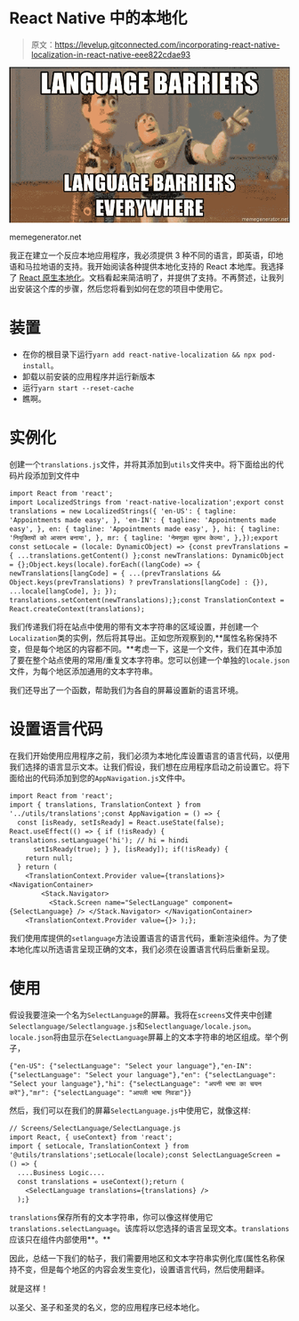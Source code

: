 # React Native 中的本地化

> 原文：<https://levelup.gitconnected.com/incorporating-react-native-localization-in-react-native-eee822cdae93>

![](img/8982dc08c714af68ec62576d04b1d8a3.png)

memegenerator.net

我正在建立一个反应本地应用程序，我必须提供 3 种不同的语言，即英语，印地语和马拉地语的支持。我开始阅读各种提供本地化支持的 React 本地库。我选择了 [React 原生本地化](https://github.com/stefalda/ReactNativeLocalization)。文档看起来简洁明了，并提供了支持。不再赘述，让我列出安装这个库的步骤，然后您将看到如何在您的项目中使用它。

# 装置

*   在你的根目录下运行`yarn add react-native-localization && npx pod-install`。
*   卸载以前安装的应用程序并运行新版本
*   运行`yarn start --reset-cache`
*   瞧啊。

# 实例化

创建一个`translations.js`文件，并将其添加到`utils`文件夹中。将下面给出的代码片段添加到文件中

```
import React from 'react';
import LocalizedStrings from 'react-native-localization';export const translations = new LocalizedStrings({ 'en-US': { tagline: 'Appointments made easy', }, 'en-IN': { tagline: 'Appointments made easy', }, en: { tagline: 'Appointments made easy', }, hi: { tagline: 'नियुक्तियों को आसान बनाया', }, mr: { tagline: 'नेमणुका सुलभ केल्या', },});export const setLocale = (locale: DynamicObject) => {const prevTranslations = { ...translations.getContent() };const newTranslations: DynamicObject = {};Object.keys(locale).forEach((langCode) => { newTranslations[langCode] = { ...(prevTranslations && Object.keys(prevTranslations) ? prevTranslations[langCode] : {}), ...locale[langCode], }; }); translations.setContent(newTranslations);};const TranslationContext = React.createContext(translations);
```

我们传递我们将在站点中使用的带有文本字符串的区域设置，并创建一个`Localization`类的实例，然后将其导出。正如您所观察到的,**属性名称保持不变，但是每个地区的内容都不同。**考虑一下，这是一个文件，我们在其中添加了要在整个站点使用的常用/重复文本字符串。您可以创建一个单独的`locale.json`文件，为每个地区添加通用的文本字符串。

我们还导出了一个函数，帮助我们为各自的屏幕设置新的语言环境。

# 设置语言代码

在我们开始使用应用程序之前，我们必须为本地化库设置语言的语言代码，以便用我们选择的语言显示文本。让我们假设，我们想在应用程序启动之前设置它。将下面给出的代码添加到您的`AppNavigation.js`文件中。

```
import React from 'react';
import { translations, TranslationContext } from '../utils/translations';const AppNavigation = () => {
  const [isReady, setIsReady] = React.useState(false); React.useEffect(() => { if (!isReady) { translations.setLanguage('hi'); // hi = hindi
      setIsReady(true); } }, [isReady]); if(!isReady) {
    return null;
  } return (
    <TranslationContext.Provider value={translations}> <NavigationContainer>
        <Stack.Navigator>
          <Stack.Screen name="SelectLanguage" component={SelectLanguage} /> </Stack.Navigator> </NavigationContainer>
    <TranslationContext.Provider value={}> );};
```

我们使用库提供的`setlanguage`方法设置语言的语言代码，重新渲染组件。为了使本地化库以所选语言呈现正确的文本，我们必须在设置语言代码后重新呈现。

# 使用

假设我要渲染一个名为`SelectLanguage`的屏幕。我将在`screens`文件夹中创建`Selectlanguage/Selectlanguage.js`和`Selectlanguage/locale.json`。`locale.json`将由显示在`SelectLanguage`屏幕上的文本字符串的地区组成。举个例子，

```
{"en-US": {"selectLanguage": "Select your language"},"en-IN": {"selectLanguage": "Select your language"},"en": {"selectLanguage": "Select your language"},"hi": {"selectLanguage": "अपनी भाषा का चयन करें"},"mr": {"selectLanguage": "आपली भाषा निवडा"}}
```

然后，我们可以在我们的屏幕`SelectLanguage.js`中使用它，就像这样:

```
// Screens/SelectLanguage/SelectLanguage.js
import React, { useContext} from 'react';
import { setLocale, TranslationContext } from '@utils/translations';setLocale(locale);const SelectLanguageScreen = () => {
  ....Business Logic....
  const translations = useContext();return (
    <SelectLanguage translations={translations} />
  );}
```

`translations`保存所有的文本字符串，你可以像这样使用它`translations.selectLanguage`。该库将以您选择的语言呈现文本。`translations`应该只在组件内部使用**。**

因此，总结一下我们的帖子，我们需要用地区和文本字符串实例化库(属性名称保持不变，但是每个地区的内容会发生变化)，设置语言代码，然后使用翻译。

就是这样！

以圣父、圣子和圣灵的名义，您的应用程序已经本地化。